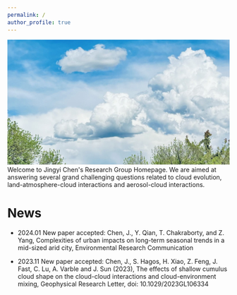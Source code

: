 ```yaml
---
permalink: /
author_profile: true
---
```


<img src="/files/cloud.jpg"/>
Welcome to Jingyi Chen's Research Group Homepage. We are aimed at answering several grand challenging questions related to cloud evolution, land-atmosphere-cloud interactions and aerosol-cloud interactions. 


News
======
- 2024.01 New paper accepted: Chen, J., Y. Qian, T. Chakraborty, and Z. Yang, Complexities of urban impacts on long-term seasonal trends in a mid-sized arid city, Environmental Research Communication

- 2023.11 New paper accepted: Chen, J., S. Hagos, H. Xiao, Z. Feng, J. Fast, C. Lu, A. Varble and J. Sun (2023), The effects of shallow cumulus cloud shape on the cloud-cloud interactions and cloud-environment mixing, Geophysical Research Letter, doi: 10.1029/2023GL106334



